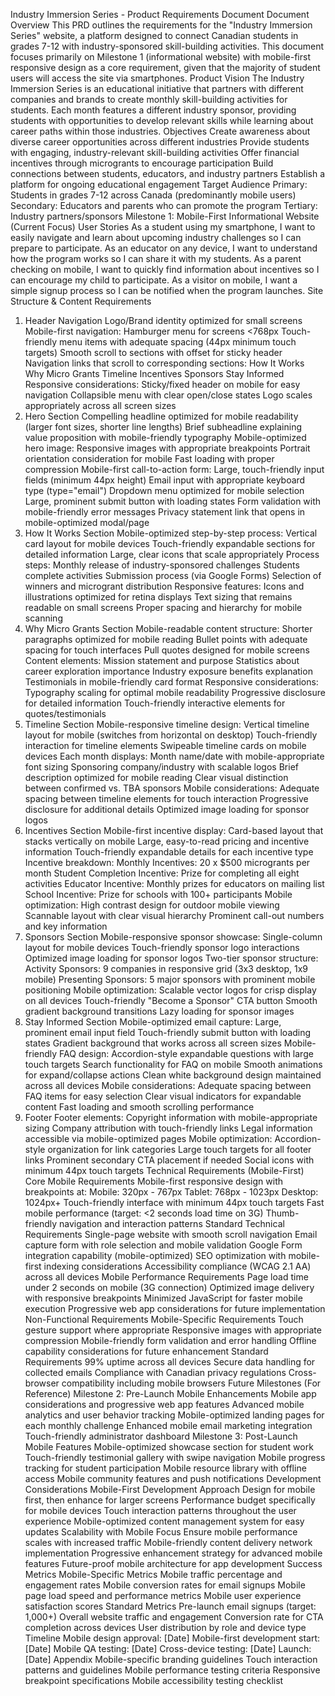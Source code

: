 Industry Immersion Series - Product Requirements Document
Document Overview
This PRD outlines the requirements for the "Industry Immersion Series" website, a platform designed to connect Canadian students in grades 7-12 with industry-sponsored skill-building activities. This document focuses primarily on Milestone 1 (informational website) with mobile-first responsive design as a core requirement, given that the majority of student users will access the site via smartphones.
Product Vision
The Industry Immersion Series is an educational initiative that partners with different companies and brands to create monthly skill-building activities for students. Each month features a different industry sponsor, providing students with opportunities to develop relevant skills while learning about career paths within those industries.
Objectives
Create awareness about diverse career opportunities across different industries
Provide students with engaging, industry-relevant skill-building activities
Offer financial incentives through microgrants to encourage participation
Build connections between students, educators, and industry partners
Establish a platform for ongoing educational engagement
Target Audience
Primary: Students in grades 7-12 across Canada (predominantly mobile users)
Secondary: Educators and parents who can promote the program
Tertiary: Industry partners/sponsors
Milestone 1: Mobile-First Informational Website (Current Focus)
User Stories
As a student using my smartphone, I want to easily navigate and learn about upcoming industry challenges so I can prepare to participate.
As an educator on any device, I want to understand how the program works so I can share it with my students.
As a parent checking on mobile, I want to quickly find information about incentives so I can encourage my child to participate.
As a visitor on mobile, I want a simple signup process so I can be notified when the program launches.
Site Structure & Content Requirements
1. Header Navigation
Logo/Brand identity optimized for small screens
Mobile-first navigation:
Hamburger menu for screens <768px
Touch-friendly menu items with adequate spacing (44px minimum touch targets)
Smooth scroll to sections with offset for sticky header
Navigation links that scroll to corresponding sections:
How It Works
Why Micro Grants
Timeline
Incentives
Sponsors
Stay Informed
Responsive considerations:
Sticky/fixed header on mobile for easy navigation
Collapsible menu with clear open/close states
Logo scales appropriately across all screen sizes
2. Hero Section
Compelling headline optimized for mobile readability (larger font sizes, shorter line lengths)
Brief subheadline explaining value proposition with mobile-friendly typography
Mobile-optimized hero image:
Responsive images with appropriate breakpoints
Portrait orientation consideration for mobile
Fast loading with proper compression
Mobile-first call-to-action form:
Large, touch-friendly input fields (minimum 44px height)
Email input with appropriate keyboard type (type="email")
Dropdown menu optimized for mobile selection
Large, prominent submit button with loading states
Form validation with mobile-friendly error messages
Privacy statement link that opens in mobile-optimized modal/page
3. How It Works Section
Mobile-optimized step-by-step process:
Vertical card layout for mobile devices
Touch-friendly expandable sections for detailed information
Large, clear icons that scale appropriately
Process steps:
Monthly release of industry-sponsored challenges
Students complete activities
Submission process (via Google Forms)
Selection of winners and microgrant distribution
Responsive features:
Icons and illustrations optimized for retina displays
Text sizing that remains readable on small screens
Proper spacing and hierarchy for mobile scanning
4. Why Micro Grants Section
Mobile-readable content structure:
Shorter paragraphs optimized for mobile reading
Bullet points with adequate spacing for touch interfaces
Pull quotes designed for mobile screens
Content elements:
Mission statement and purpose
Statistics about career exploration importance
Industry exposure benefits explanation
Testimonials in mobile-friendly card format
Responsive considerations:
Typography scaling for optimal mobile readability
Progressive disclosure for detailed information
Touch-friendly interactive elements for quotes/testimonials
5. Timeline Section
Mobile-responsive timeline design:
Vertical timeline layout for mobile (switches from horizontal on desktop)
Touch-friendly interaction for timeline elements
Swipeable timeline cards on mobile devices
Each month displays:
Month name/date with mobile-appropriate font sizing
Sponsoring company/industry with scalable logos
Brief description optimized for mobile reading
Clear visual distinction between confirmed vs. TBA sponsors
Mobile considerations:
Adequate spacing between timeline elements for touch interaction
Progressive disclosure for additional details
Optimized image loading for sponsor logos
6. Incentives Section
Mobile-first incentive display:
Card-based layout that stacks vertically on mobile
Large, easy-to-read pricing and incentive information
Touch-friendly expandable details for each incentive type
Incentive breakdown:
Monthly Incentives: 20 x $500 microgrants per month
Student Completion Incentive: Prize for completing all eight activities
Educator Incentive: Monthly prizes for educators on mailing list
School Incentive: Prize for schools with 100+ participants
Mobile optimization:
High contrast design for outdoor mobile viewing
Scannable layout with clear visual hierarchy
Prominent call-out numbers and key information
7. Sponsors Section
Mobile-responsive sponsor showcase:
Single-column layout for mobile devices
Touch-friendly sponsor logo interactions
Optimized image loading for sponsor logos
Two-tier sponsor structure:
Activity Sponsors: 9 companies in responsive grid (3x3 desktop, 1x9 mobile)
Presenting Sponsors: 5 major sponsors with prominent mobile positioning
Mobile optimization:
Scalable vector logos for crisp display on all devices
Touch-friendly "Become a Sponsor" CTA button
Smooth gradient background transitions
Lazy loading for sponsor images
8. Stay Informed Section
Mobile-optimized email capture:
Large, prominent email input field
Touch-friendly submit button with loading states
Gradient background that works across all screen sizes
Mobile-friendly FAQ design:
Accordion-style expandable questions with large touch targets
Search functionality for FAQ on mobile
Smooth animations for expand/collapse actions
Clean white background design maintained across all devices
Mobile considerations:
Adequate spacing between FAQ items for easy selection
Clear visual indicators for expandable content
Fast loading and smooth scrolling performance
9. Footer
Footer elements:
Copyright information with mobile-appropriate sizing
Company attribution with touch-friendly links
Legal information accessible via mobile-optimized pages
Mobile optimization:
Accordion-style organization for link categories
Large touch targets for all footer links
Prominent secondary CTA placement if needed
Social icons with minimum 44px touch targets
Technical Requirements (Mobile-First)
Core Mobile Requirements
Mobile-first responsive design with breakpoints at:
Mobile: 320px - 767px
Tablet: 768px - 1023px
Desktop: 1024px+
Touch-friendly interface with minimum 44px touch targets
Fast mobile performance (target: <2 seconds load time on 3G)
Thumb-friendly navigation and interaction patterns
Standard Technical Requirements
Single-page website with smooth scroll navigation
Email capture form with role selection and mobile validation
Google Form integration capability (mobile-optimized)
SEO optimization with mobile-first indexing considerations
Accessibility compliance (WCAG 2.1 AA) across all devices
Mobile Performance Requirements
Page load time under 2 seconds on mobile (3G connection)
Optimized image delivery with responsive breakpoints
Minimized JavaScript for faster mobile execution
Progressive web app considerations for future implementation
Non-Functional Requirements
Mobile-Specific Requirements
Touch gesture support where appropriate
Responsive images with appropriate compression
Mobile-friendly form validation and error handling
Offline capability considerations for future enhancement
Standard Requirements
99% uptime across all devices
Secure data handling for collected emails
Compliance with Canadian privacy regulations
Cross-browser compatibility including mobile browsers
Future Milestones (For Reference)
Milestone 2: Pre-Launch Mobile Enhancements
Mobile app considerations and progressive web app features
Advanced mobile analytics and user behavior tracking
Mobile-optimized landing pages for each monthly challenge
Enhanced mobile email marketing integration
Touch-friendly administrator dashboard
Milestone 3: Post-Launch Mobile Features
Mobile-optimized showcase section for student work
Touch-friendly testimonial gallery with swipe navigation
Mobile progress tracking for student participation
Mobile resource library with offline access
Mobile community features and push notifications
Development Considerations
Mobile-First Development Approach
Design for mobile first, then enhance for larger screens
Performance budget specifically for mobile devices
Touch interaction patterns throughout the user experience
Mobile-optimized content management system for easy updates
Scalability with Mobile Focus
Ensure mobile performance scales with increased traffic
Mobile-friendly content delivery network implementation
Progressive enhancement strategy for advanced mobile features
Future-proof mobile architecture for app development
Success Metrics
Mobile-Specific Metrics
Mobile traffic percentage and engagement rates
Mobile conversion rates for email signups
Mobile page load speed and performance metrics
Mobile user experience satisfaction scores
Standard Metrics
Pre-launch email signups (target: 1,000+)
Overall website traffic and engagement
Conversion rate for CTA completion across devices
User distribution by role and device type
Timeline
Mobile design approval: [Date]
Mobile-first development start: [Date]
Mobile QA testing: [Date]
Cross-device testing: [Date]
Launch: [Date]
Appendix
Mobile-specific branding guidelines
Touch interaction patterns and guidelines
Mobile performance testing criteria
Responsive breakpoint specifications
Mobile accessibility testing checklist

